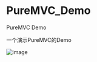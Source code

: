 # PureMVC_Demo
PureMVC Demo

一个演示PureMVC的Demo


 ![image](https://github.com/PureMVC_Demo/screenshot.png)
